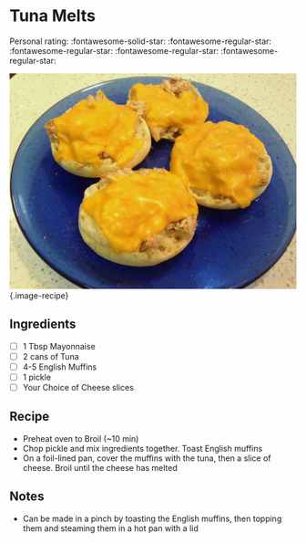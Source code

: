 # Tuna Melts

<!-- {cts} rating=1; (User can specify rating on scale of 1-5) -->

Personal rating: :fontawesome-solid-star: :fontawesome-regular-star: :fontawesome-regular-star: :fontawesome-regular-star: :fontawesome-regular-star:

<!-- {cte} -->

<!-- {cts} name_image=tuna_melts.jpg; (User can specify image name) -->

![tuna_melts.jpg](./tuna_melts.jpg){.image-recipe}

<!-- {cte} -->

## Ingredients

- [ ] 1 Tbsp Mayonnaise
- [ ] 2 cans of Tuna
- [ ] 4-5 English Muffins
- [ ] 1 pickle
- [ ] Your Choice of Cheese slices

## Recipe

- Preheat oven to Broil (~10 min)
- Chop pickle and mix ingredients together. Toast English muffins
- On a foil-lined pan, cover the muffins with the tuna, then a slice of cheese. Broil until the cheese has melted

## Notes

- Can be made in a pinch by toasting the English muffins, then topping them and steaming them in a hot pan with a lid
